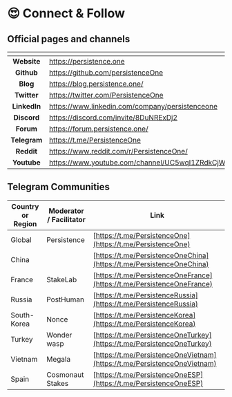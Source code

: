 # 😍 Connect & Follow

## Official pages and channels

<table data-view="cards"><thead><tr><th align="center"></th><th data-hidden data-card-target data-type="content-ref"></th></tr></thead><tbody><tr><td align="center"><strong>Website</strong></td><td><a href="https://persistence.one">https://persistence.one</a></td></tr><tr><td align="center"><strong>Github</strong></td><td><a href="https://github.com/persistenceOne">https://github.com/persistenceOne</a></td></tr><tr><td align="center"><strong>Blog</strong></td><td><a href="https://blog.persistence.one/">https://blog.persistence.one/</a></td></tr><tr><td align="center"><strong>Twitter</strong></td><td><a href="https://twitter.com/PersistenceOne">https://twitter.com/PersistenceOne</a></td></tr><tr><td align="center"><strong>LinkedIn</strong></td><td><a href="https://www.linkedin.com/company/persistenceone">https://www.linkedin.com/company/persistenceone</a></td></tr><tr><td align="center"><strong>Discord</strong></td><td><a href="https://discord.com/invite/8DuNRExDj2">https://discord.com/invite/8DuNRExDj2</a></td></tr><tr><td align="center"><strong>Forum</strong></td><td><a href="https://forum.persistence.one/">https://forum.persistence.one/</a></td></tr><tr><td align="center"><strong>Telegram</strong></td><td><a href="https://t.me/PersistenceOne">https://t.me/PersistenceOne</a></td></tr><tr><td align="center"><strong>Reddit</strong></td><td><a href="https://www.reddit.com/r/PersistenceOne/">https://www.reddit.com/r/PersistenceOne/</a></td></tr><tr><td align="center"><strong>Youtube</strong></td><td><a href="https://www.youtube.com/channel/UC5wqI1ZRdkCjWWVOCQdhxLQ">https://www.youtube.com/channel/UC5wqI1ZRdkCjWWVOCQdhxLQ</a></td></tr></tbody></table>

##

## Telegram Communities



| Country or Region | Moderator / Facilitator | Link                                                                     |
| ----------------- | ----------------------- | ------------------------------------------------------------------------ |
| Global            | Persistence             | [https://t.me/PersistenceOne](https://t.me/PersistenceOne)               |
| China             |                         | [https://t.me/PersistenceOneChina](https://t.me/PersistenceOneChina)     |
| France            | StakeLab                | [https://t.me/PersistenceOneFrance](https://t.me/PersistenceOneFrance)   |
| Russia            | PostHuman               | [https://t.me/PersistenceRussia](https://t.me/PersistenceRussia)         |
| South-Korea       | Nonce                   | [https://t.me/PersistenceKorea](https://t.me/PersistenceKorea)           |
| Turkey            | Wonder wasp             | [https://t.me/PersistenceOneTurkey](https://t.me/PersistenceOneTurkey)   |
| Vietnam           | Megala                  | [https://t.me/PersistenceOneVietnam](https://t.me/PersistenceOneVietnam) |
| Spain             | Cosmonaut Stakes        | [https://t.me/PersistenceOneESP](https://t.me/PersistenceOneESP)         |


